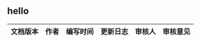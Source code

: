 
## hello

| 文档版本 |   作者   |    编写时间    | 更新日志 | 审核人  | 审核意见 |
| :--: | :----: | :--------: | :--: | :--: | :--: |
